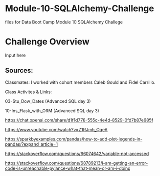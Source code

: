 # Module-10-SQLAlchemy-Challenge
files for Data Boot Camp Module 10 SQLAlchemy Challege

# Challenge Overview
Input here 









## Sources:

Classmates: I worked with cohort members Caleb Gould and Fidel Carrillo. 

Class Activites & Links: 

03-Stu_Dow_Dates (Advanced SQL day 3)

10-Ins_Flask_with_ORM (Advanced SQL day 3)

https://chat.openai.com/share/d1f1d778-555c-4e4d-8529-0fd7b87e685f 

https://www.youtube.com/watch?v=Z1RJmh_OqeA

https://sparkbyexamples.com/pandas/how-to-add-plot-legends-in-pandas/?expand_article=1

https://stackoverflow.com/questions/66074642/variable-not-accessed

https://stackoverflow.com/questions/68789213/i-am-getting-an-error-code-is-unreachable-pylance-what-that-mean-or-am-i-doing

